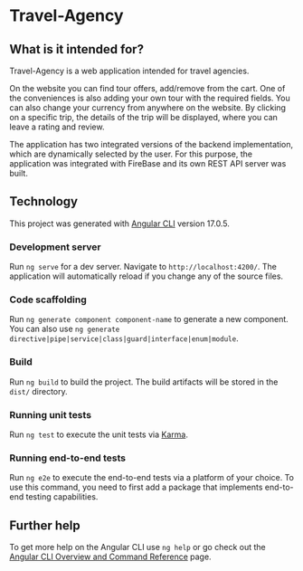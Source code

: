 # Travel-Agency
## What is it intended for?
Travel-Agency is a web application intended for travel agencies.

On the website you can find tour offers, add/remove from the cart. One of the conveniences is also adding your own tour with the required fields. You can also change your currency from anywhere on the website. By clicking on a specific trip, the details of the trip will be displayed, where you can leave a rating and review. 

The application has two integrated versions of the backend implementation, which are dynamically selected by the user. For this purpose, the application was integrated with FireBase and its own REST API server was built.

## Technology

This project was generated with [Angular CLI](https://github.com/angular/angular-cli) version 17.0.5.

### Development server

Run `ng serve` for a dev server. Navigate to `http://localhost:4200/`. The application will automatically reload if you change any of the source files.

### Code scaffolding

Run `ng generate component component-name` to generate a new component. You can also use `ng generate directive|pipe|service|class|guard|interface|enum|module`.

### Build

Run `ng build` to build the project. The build artifacts will be stored in the `dist/` directory.

### Running unit tests

Run `ng test` to execute the unit tests via [Karma](https://karma-runner.github.io).

### Running end-to-end tests

Run `ng e2e` to execute the end-to-end tests via a platform of your choice. To use this command, you need to first add a package that implements end-to-end testing capabilities.

## Further help

To get more help on the Angular CLI use `ng help` or go check out the [Angular CLI Overview and Command Reference](https://angular.io/cli) page.
